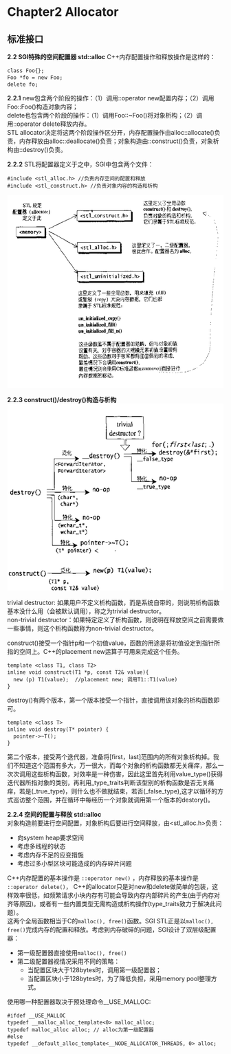 # Chapter2 Allocator
## 标准接口

**2.2 SGI特殊的空间配置器 std::alloc**
C++内存配置操作和释放操作是这样的：
```
class Foo{};
Foo *fo = new Foo;
delete fo;
```
**2.2.1**
new包含两个阶段的操作：（1）调用::operator new配置内存；（2）调用Foo::Foo()构造对象内容；  
delete也包含两个阶段的操作：（1）调用Foo::~Foo()将对象析构；（2）调用::operator delete释放内存。  
STL allocator决定将这两个阶段操作区分开，内存配置操作由alloc::allocate()负责，内存释放由alloc::deallocate()负责；对象构造由::construct()负责，对象析构由::destroy()负责。 

**2.2.2**
STL将配置器定义于<memory>之中，SGI<memory>中包含两个文件：
  ```
  #include <stl_alloc.h> //负责内存空间的配置和释放
  #include <stl_construct.h> //负责对象内容的构造和析构
  ```
  ![](https://github.com/AntonyChan818/STL/blob/master/image/img2_1.png)

**2.2.3 construct()/destroy()构造与析构**  
![](https://github.com/AntonyChan818/STL/blob/master/image/img2_2.png)  

trivial destructor: 如果用户不定义析构函数，而是系统自带的，则说明析构函数基本没什么用（会被默认调用），称之为trivial destructor。  
non-trivial destructor：如果特定定义了析构函数，则说明在释放空间之前需要做一些事情，则这个析构函数称为non-trivial destructor。  

construct()接受一个指针p和一个初值value，函数的用途是将初值设定到指针所指的空间上。C++的placement new运算子可用来完成这个任务。  
```
template <class T1, class T2>
inline void construct(T1 *p, const T2& value){
  new (p) T1(value);  //placement new; 调用T1::T1(value)
}
```  

destroy()有两个版本，第一个版本接受一个指针，直接调用该对象的析构函数即可。
```
template <class T>
inline void destroy(T* pointer) {
  pointer->~T();
}
```

第二个版本，接受两个迭代器，准备将[first，last]范围内的所有对象析构掉。我们不知道这个范围有多大，万一很大，而每个对象的析构函数都无关痛痒，那么一次次调用这些析构函数，对效率是一种伤害，因此这里首先利用value_type()获得迭代器所指对象的类别，再利用_type_traits<T>判断该型别的析构函数是否无关痛痒，若是(_true_type)，则什么也不做就结束，若否(_false_type),这才以循环的方式巡访整个范围，并在循环中每经历一个对象就调用第一个版本的destory()。
  
**2.2.4 空间的配置与释放 std::alloc**  
对象构造前要进行空间配置，对象析构后要进行空间释放，由<stl_alloc.h>负责：  
- 向system heap要求空间
- 考虑多线程的状态
- 考虑内存不足的应变措施
- 考虑过多小型区块可能造成的内存碎片问题  

C++内存配置的基本操作是 ```::operator new()``` ，内存释放的基本操作是 ```::operator delete()```， C++的allocator只是对new和delete做简单的包装，这样效率很低，如频繁请求小块内存有可能会导致内存内部碎片的产生(由于内存对齐等原因)。或者有一些内置类型无需构造或析构操作(type_traits致力于解决此问题）。  
这两个全局函数相当于C的```malloc(), free()```函数。SGI STL正是以```malloc(), free()```完成内存的配置和释放。考虑到内存破碎的问题，SGI设计了双层级配置器：
- 第一级配置器直接使用```malloc(), free()```
- 第二级配置器视情况采用不同的策略：
  - 当配置区块大于128bytes时，调用第一级配置器；
  - 当配置区块小于128bytes时，为了降低负担，采用memory pool整理方式。  

使用哪一种配置器取决于预处理命令__USE_MALLOC:
```
#ifdef __USE_MALLOC
typedef __malloc_alloc_template<0> malloc_alloc;
typedef malloc_alloc alloc; // alloc为第一级配置器
#else
typedef __default_alloc_template<__NODE_ALLOCATOR_THREADS, 0> alloc;
```


